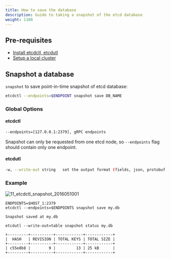```yaml
---
title: How to save the database
description: Guide to taking a snapshot of the etcd database
weight: 1100
---
```


## Pre-requisites

* [Install etcdctl, etcdutl](https://etcd.io/docs/v3.6/install/)
* [Setup a local cluster](https://etcd.io/docs/v3.6/dev-guide/local_cluster/)

## Snapshot a database

`snapshot` to save point-in-time snapshot of etcd database:

```bash
etcdctl --endpoints=$ENDPOINT snapshot save DB_NAME
```

### Global Options

#### etcdctl

```bash
--endpoints=[127.0.0.1:2379], gRPC endpoints
```

Snapshot can only be requested from one etcd node, so `--endpoints` flag should contain only one endpoint.

#### etcdutl

```bash
-w, --write-out string   set the output format (fields, json, protobuf, simple, table) (default "simple")
```

### Example

![11_etcdctl_snapshot_2016051001](https://storage.googleapis.com/etcd/demo/11_etcdctl_snapshot_2016051001.gif)

```shell
ENDPOINTS=$HOST_1:2379
etcdctl --endpoints=$ENDPOINTS snapshot save my.db

Snapshot saved at my.db
```

```shell
etcdutl --write-out=table snapshot status my.db

+---------+----------+------------+------------+
|  HASH   | REVISION | TOTAL KEYS | TOTAL SIZE |
+---------+----------+------------+------------+
| c55e8b8 |        9 |         13 | 25 kB      |
+---------+----------+------------+------------+
```
